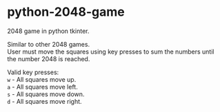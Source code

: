 # python-2048-game
2048 game in python tkinter.<br>

Similar to other 2048 games.<br>
User must move the squares using key presses to sum the numbers until the number 2048 is reached.<br>

Valid key presses:<br>
```w``` - All squares move up.<br>
```a``` - All squares move left.<br>
```s``` - All squares move down.<br>
```d``` - All squares move right.<br>
